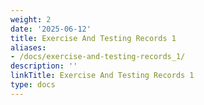 ```yaml
---
weight: 2
date: '2025-06-12'
title: Exercise And Testing Records 1
aliases:
- /docs/exercise-and-testing-records_1/
description: ''
linkTitle: Exercise And Testing Records 1
type: docs
---
```


